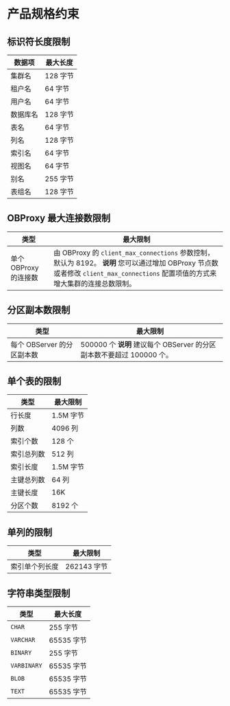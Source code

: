 产品规格约束 
===========================



标识符长度限制 
----------------------------



| **数据项** | **最大长度** |
|---------|----------|
| 集群名     | 128 字节   |
| 租户名     | 64 字节    |
| 用户名     | 64 字节    |
| 数据库名    | 128 字节   |
| 表名      | 64 字节    |
| 列名      | 128 字节   |
| 索引名     | 64 字节    |
| 视图名     | 64 字节    |
| 别名      | 255 字节   |
| 表组名     | 128 字节   |



OBProxy 最大连接数限制 
------------------------------------



|       类型        |                                                                               最大限制                                                                                |
|-----------------|-------------------------------------------------------------------------------------------------------------------------------------------------------------------|
| 单个 OBProxy 的连接数 | 由 OBProxy 的 `client_max_connections` 参数控制，默认为 8192。 **说明**  您可以通过增加 OBProxy 节点数或者修改 `client_max_connections` 配置项值的方式来增大集群的连接总数限制。 |



分区副本数限制 
----------------------------



|         类型         |                                        最大限制                                         |
|--------------------|-------------------------------------------------------------------------------------|
| 每个 OBServer 的分区副本数 | 500000 个 **说明**  建议每个 OBServer 的分区副本数不要超过 100000 个。 |



单个表的限制 
---------------------------



|  类型   |  最大限制   |
|-------|---------|
| 行长度   | 1.5M 字节 |
| 列数    | 4096 列  |
| 索引个数  | 128 个   |
| 索引总列数 | 512 列   |
| 索引长度  | 1.5M 字节 |
| 主键总列数 | 64 列    |
| 主键长度  | 16K     |
| 分区个数  | 8192 个  |



单列的限制 
--------------------------



|   类型    |   最大限制    |
|---------|-----------|
| 索引单个列长度 | 262143 字节 |



字符串类型限制 
----------------------------



|   **类型**    | **最大长度** |
|-------------|----------|
| `CHAR`      | 255 字节   |
| `VARCHAR`   | 65535 字节 |
| `BINARY`    | 255 字节   |
| `VARBINARY` | 65535 字节 |
| `BLOB`      | 65535 字节 |
| `TEXT`      | 65535 字节 |


